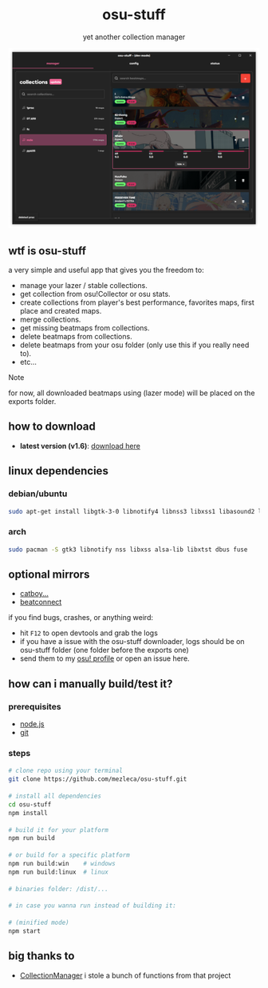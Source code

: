 <div align="center">
    <h1 align="center" style="border: none; margin-bottom: none;">osu-stuff</h1>
    <p align="center">yet another collection manager</p>
</div>

<p align="center">
  <img src="https://github.com/mezleca/osu-stuff/blob/main/build/images/menu.png">
</p>

## wtf is osu-stuff
a very simple and useful app that gives you the freedom to:
- manage your lazer / stable collections.
- get collection from osu!Collector or osu stats.
- create collections from player's best performance, favorites maps, first place and created maps. 
- merge collections.
- get missing beatmaps from collections.
- delete beatmaps from collections.
- delete beatmaps from your osu folder (only use this if you really need to).
- etc...

> [!NOTE]  
> for now, all downloaded beatmaps using (lazer mode) will be placed on the exports folder.

## how to download
- **latest version (v1.6)**: [download here](https://github.com/mezleca/osu-stuff/releases/latest)

## linux dependencies
### debian/ubuntu
```bash
sudo apt-get install libgtk-3-0 libnotify4 libnss3 libxss1 libasound2 libxtst6 libdbus-1-3 libuuid1 libfuse2
```

### arch
```bash
sudo pacman -S gtk3 libnotify nss libxss alsa-lib libxtst dbus fuse
```

## optional mirrors
- [catboy...](https://catboy.best)
- [beatconnect](https://beatconnect.io)

if you find bugs, crashes, or anything weird:  
- hit `F12` to open devtools and grab the logs
- if you have a issue with the osu-stuff downloader, logs should be on osu-stuff folder (one folder before the exports one) 
- send them to my [osu! profile](https://osu.ppy.sh/users/mzle) or open an issue here.  

## how can i manually build/test it?

### prerequisites
- [node.js](https://nodejs.org/)  
- [git](https://git-scm.com/downloads)  

### steps
```bash
# clone repo using your terminal
git clone https://github.com/mezleca/osu-stuff.git

# install all dependencies
cd osu-stuff
npm install

# build it for your platform
npm run build

# or build for a specific platform
npm run build:win    # windows
npm run build:linux  # linux

# binaries folder: /dist/...

# in case you wanna run instead of building it:

# (minified mode)
npm start
```

## big thanks to
- [CollectionManager](https://github.com/Piotrekol/CollectionManager) i stole a bunch of functions from that project
